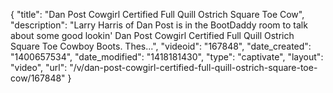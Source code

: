 {
    "title": "Dan Post Cowgirl Certified Full Quill Ostrich Square Toe Cow",
    "description": "Larry Harris of Dan Post is in the BootDaddy room to talk about some good lookin' Dan Post Cowgirl Certified Full Quill Ostrich Square Toe Cowboy Boots. Thes...",
    "videoid": "167848",
    "date_created": "1400657534",
    "date_modified": "1418181430",
    "type": "captivate",
    "layout": "video",
    "url": "\/v\/dan-post-cowgirl-certified-full-quill-ostrich-square-toe-cow\/167848"
}